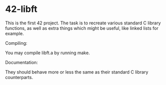 # 42-libft
This is the first 42 project. The task is to recreate various standard C library functions, as well as extra things which might be useful, like linked lists for example.

Compiling:

You may compile libft.a by running make.

Documentation:

They should behave more or less the same as their standard C library counterparts.
